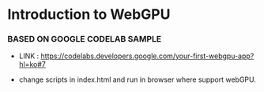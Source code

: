 # Introduction to WebGPU

### BASED ON GOOGLE CODELAB SAMPLE

+ LINK : https://codelabs.developers.google.com/your-first-webgpu-app?hl=ko#7

+ change scripts in index.html and run in browser where support webGPU.